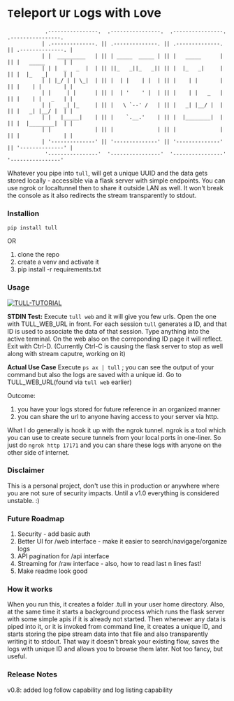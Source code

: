 # `T`eleport `U`r `L`ogs with `L`ove

```
            .----------------.  .----------------.  .----------------.  .----------------.   
           | .--------------. || .--------------. || .--------------. || .--------------. |  
           | |  _________   | || | _____  _____ | || |   _____      | || |   _____      | |  
           | | |  _   _  |  | || ||_   _||_   _|| || |  |_   _|     | || |  |_   _|     | |  
           | | |_/ | | \_|  | || |  | |    | |  | || |    | |       | || |    | |       | |  
           | |     | |      | || |  | '    ' |  | || |    | |   _   | || |    | |   _   | |  
           | |    _| |_     | || |   \ `--' /   | || |   _| |__/ |  | || |   _| |__/ |  | |  
           | |   |_____|    | || |    `.__.'    | || |  |________|  | || |  |________|  | |  
           | |              | || |              | || |              | || |              | |  
           | '--------------' || '--------------' || '--------------' || '--------------' |  
            '----------------'  '----------------'  '----------------'  '----------------'   
```
Whatever you pipe into `tull`, will get a unique UUID and the data gets stored locally - accessible via a flask server with simple endpoints. You can use ngrok or localtunnel then to share it outside LAN as well. It won't break the console as it also redirects the stream transparently to stdout.

### Installion

`pip install tull`

OR

1. clone the repo
2. create a venv and activate it
3. pip install -r requirements.txt

### Usage

[![TULL-TUTORIAL](https://img.youtube.com/vi/AQ6V2fIx1tw/0.jpg)](https://www.youtube.com/watch?v=AQ6V2fIx1tw)

**STDIN Test:**
Execute `tull web` and it will give you few urls. Open the one with TULL_WEB_URL in front.
For each session `tull` generates a ID, and that ID is used to associate the data of that session.
Type anything into the active terminal. On the web also on the correponding ID page it will reflect.
Exit with Ctrl-D. (Currently Ctrl-C is causing the flask server to stop as well along with stream caputre, working on it)

**Actual Use Case**
Execute `ps ax | tull` ; you can see the output of your command but also the logs are saved with a unique id. Go to TULL_WEB_URL(found via `tull web` earlier)

Outcome:
1. you have your logs stored for future reference in an organized manner
2. you can share the url to anyone having access to your server via http. 

What I do generally is hook it up with the ngrok tunnel. ngrok is a tool which you can use to create secure tunnels from your local ports in one-liner. So just do ```ngrok http 17171``` and you can share these logs with anyone on the other side of internet.

### Disclaimer

This is a personal project, don't use this in production or anywhere where you are not sure of security impacts. Until a v1.0 everything is considered unstable. :)

### Future Roadmap

 1. Security - add basic auth 
 2. Better UI for /web interface - make it easier to search/navigage/organize logs
 3. API pagination for /api interface
 4. Streaming for /raw interface - also, how to read last n lines fast!
 5. Make readme look good

### How it works

When you run this, it creates a folder .tull in your user home directory. Also, at the same time it starts a background process which runs the flask server with some simple apis if it is already not started. Then whenever any data is piped into it, or it is invoked from command line, it creates a unique ID, and starts storing the pipe stream data into that file and also transparently writing it to stdout. That way it doesn't break your existing flow, saves the logs with unique ID and allows you to browse them later. Not too fancy, but useful.

### Release Notes

v0.8: added log follow capability and log listing capability
